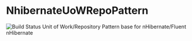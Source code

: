 # NhibernateUoWRepoPattern
![Build Status](https://teamcity.gscottsingleton.com/app/rest/builds/buildType:(id:NhibernateUOWRepository_Main)/statusIcon.png)
Unit of Work/Repository Pattern base for nHibernate/Fluent nHibernate
